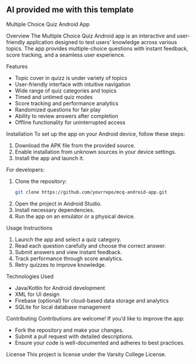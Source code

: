 AI provided me with this template
--
Multiple Choice Quiz Android App

Overview
The Multiple Choice Quiz Android app is an interactive and user-friendly application designed to test users' knowledge across various topics. The app provides multiple-choice questions with instant feedback, score tracking, and a seamless user experience.

Features
- Topic cover in quizz is under variety of topics
- User-friendly interface with intuitive navigation
- Wide range of quiz categories and topics
- Timed and untimed quiz modes
- Score tracking and performance analytics
- Randomized questions for fair play
- Ability to review answers after completion
- Offline functionality for uninterrupted access

Installation
To set up the app on your Android device, follow these steps:
1. Download the APK file from the provided source.
2. Enable installation from unknown sources in your device settings.
3. Install the app and launch it.

For developers:
1. Clone the repository:  
   ```bash
   git clone https://github.com/yourrepo/mcq-android-app.git
   ```
2. Open the project in Android Studio.
3. Install necessary dependencies.
4. Run the app on an emulator or a physical device.

Usage Instructions
1. Launch the app and select a quiz category.
2. Read each question carefully and choose the correct answer.
3. Submit answers and view instant feedback.
4. Track performance through score analytics.
5. Retry quizzes to improve knowledge.

Technologies Used
- Java/Kotlin for Android development
- XML for UI design
- Firebase (optional) for cloud-based data storage and analytics
- SQLite for local database management

Contributing
Contributions are welcome! If you’d like to improve the app:
- Fork the repository and make your changes.
- Submit a pull request with detailed descriptions.
- Ensure your code is well-documented and adheres to best practices.

License
This project is license under the Varsity College License.
